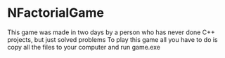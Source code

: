 # NFactorialGame
This game was made in two days by a person who has never done C++ projects, but just solved problems
To play this game all you have to do is copy all the files to your computer and run game.exe

